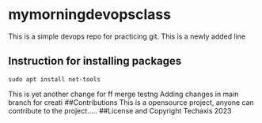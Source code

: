# mymorningdevopsclass
This is a simple devops repo for practicing git.
This is a newly added line
## Instruction for installing packages
```
sudo apt install net-tools
```
This is yet another change for ff merge testng
Adding changes in main branch for creati
##Contributions
This is a opensource project, anyone can contribute to the project.....
##License and Copyright
Techaxis 2023

